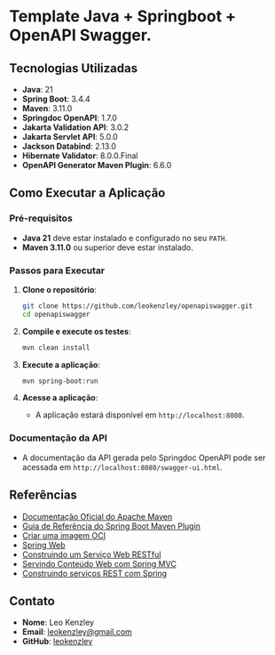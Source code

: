 # Template Java + Springboot + OpenAPI Swagger. 

## Tecnologias Utilizadas

- **Java**: 21
- **Spring Boot**: 3.4.4
- **Maven**: 3.11.0
- **Springdoc OpenAPI**: 1.7.0
- **Jakarta Validation API**: 3.0.2
- **Jakarta Servlet API**: 5.0.0
- **Jackson Databind**: 2.13.0
- **Hibernate Validator**: 8.0.0.Final
- **OpenAPI Generator Maven Plugin**: 6.6.0

## Como Executar a Aplicação

### Pré-requisitos

- **Java 21** deve estar instalado e configurado no seu `PATH`.
- **Maven 3.11.0** ou superior deve estar instalado.

### Passos para Executar

1. **Clone o repositório**:
    ```sh
    git clone https://github.com/leokenzley/openapiswagger.git
    cd openapiswagger
    ```

2. **Compile e execute os testes**:
    ```sh
    mvn clean install
    ```

3. **Execute a aplicação**:
    ```sh
    mvn spring-boot:run
    ```

4. **Acesse a aplicação**:
    - A aplicação estará disponível em `http://localhost:8080`.

### Documentação da API

- A documentação da API gerada pelo Springdoc OpenAPI pode ser acessada em `http://localhost:8080/swagger-ui.html`.

## Referências

- [Documentação Oficial do Apache Maven](https://maven.apache.org/guides/index.html)
- [Guia de Referência do Spring Boot Maven Plugin](https://docs.spring.io/spring-boot/3.4.4/maven-plugin)
- [Criar uma imagem OCI](https://docs.spring.io/spring-boot/3.4.4/maven-plugin/build-image.html)
- [Spring Web](https://docs.spring.io/spring-boot/3.4.4/reference/web/servlet.html)
- [Construindo um Serviço Web RESTful](https://spring.io/guides/gs/rest-service/)
- [Servindo Conteúdo Web com Spring MVC](https://spring.io/guides/gs/serving-web-content/)
- [Construindo serviços REST com Spring](https://spring.io/guides/tutorials/rest/)

## Contato

- **Nome**: Leo Kenzley
- **Email**: leokenzley@gmail.com
- **GitHub**: [leokenzley](https://github.com/leokenzley)
